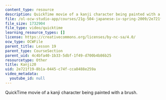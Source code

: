 ```yaml
---
content_type: resource
description: QuickTime movie of a kanji character being painted with a brush.
file: /ol-ocw-studio-app/courses/21g-504-japanese-iv-spring-2009/2e721f198b1a0445c74fcca8488e259a_Kanji20.mov
file_size: 1732904
file_type: video/quicktime
learning_resource_types: []
license: https://creativecommons.org/licenses/by-nc-sa/4.0/
ocw_type: OCWFile
parent_title: Lesson 19
parent_type: CourseSection
parent_uid: 4c4bfa40-1b33-5dbf-1f49-d700b4b86b25
resourcetype: Other
title: Kanji20
uid: 2e721f19-8b1a-0445-c74f-cca8488e259a
video_metadata:
  youtube_id: null
---
```

QuickTime movie of a kanji character being painted with a brush.